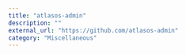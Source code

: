 ```yaml
---
title: "atlasos-admin"
description: ""
external_url: "https://github.com/atlasos-admin"
category: "Miscellaneous"
---
```

